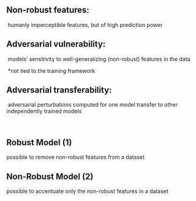 



## Non-robust features: 

​	humanly imperceptible features, but of high prediction power



## Adversarial vulnerability: 

​	models’ sensitivity to well-generalizing (non-robust) features in the data

​	*not tied to the training framework



## Adversarial transferability: 

​	adversarial perturbations computed for one model transfer to other independently trained models

​	

## Robust Model (1)

possible to remove non-robust features from a dataset



## Non-Robust Model (2)

possible to accentuate only the non-robust features in a dataset